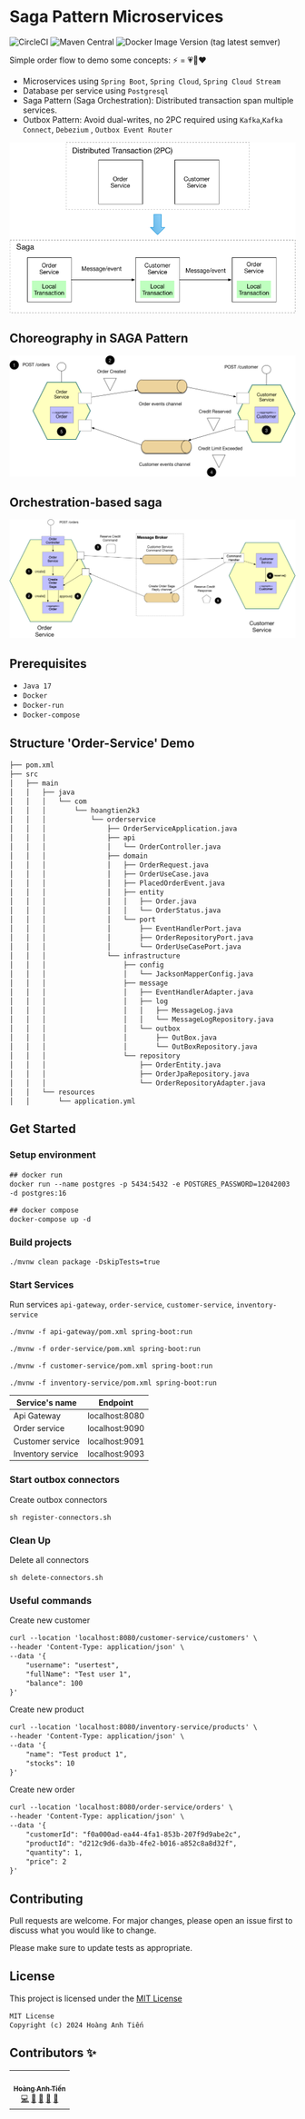 # Saga Pattern Microservices

![CircleCI](https://img.shields.io/circleci/build/github/uuhnaut69/saga-pattern-microservices/master?color=green&logo=circleci&style=for-the-badge)
![Maven Central](https://img.shields.io/maven-central/v/org.springframework.boot/spring-boot-starter-parent?color=green&label=spring-boot&logo=spring-boot&style=for-the-badge)
![Docker Image Version (tag latest semver)](https://img.shields.io/docker/v/confluentinc/cp-kafka/7.5.0?color=green&label=confluent&logo=apache-kafka&logoColor=green&style=for-the-badge)

Simple order flow to demo some concepts: ⚡ = 💗💎❤️

- Microservices using `Spring Boot`, `Spring Cloud`, `Spring Cloud Stream`
- Database per service using `Postgresql`
- Saga Pattern (Saga Orchestration): Distributed transaction span multiple services.
- Outbox Pattern: Avoid dual-writes, no 2PC required using `Kafka`,`Kafka Connect`, `Debezium`
  , `Outbox Event Router`

![1](1.png)

## Choreography in SAGA Pattern

![2](2.png)

## Orchestration-based saga

![3](3.png)

## Prerequisites

- `Java 17`
- `Docker`
- `Docker-run`
- `Docker-compose`

## Structure 'Order-Service' Demo

```text
├── pom.xml
├── src
│   ├── main
│   │   ├── java
│   │   │   └── com
│   │   │       └── hoangtien2k3
│   │   │           └── orderservice
│   │   │               ├── OrderServiceApplication.java
│   │   │               ├── api
│   │   │               │   └── OrderController.java
│   │   │               ├── domain
│   │   │               │   ├── OrderRequest.java
│   │   │               │   ├── OrderUseCase.java
│   │   │               │   ├── PlacedOrderEvent.java
│   │   │               │   ├── entity
│   │   │               │   │   ├── Order.java
│   │   │               │   │   └── OrderStatus.java
│   │   │               │   └── port
│   │   │               │       ├── EventHandlerPort.java
│   │   │               │       ├── OrderRepositoryPort.java
│   │   │               │       └── OrderUseCasePort.java
│   │   │               └── infrastructure
│   │   │                   ├── config
│   │   │                   │   └── JacksonMapperConfig.java
│   │   │                   ├── message
│   │   │                   │   ├── EventHandlerAdapter.java
│   │   │                   │   ├── log
│   │   │                   │   │   ├── MessageLog.java
│   │   │                   │   │   └── MessageLogRepository.java
│   │   │                   │   └── outbox
│   │   │                   │       ├── OutBox.java
│   │   │                   │       └── OutBoxRepository.java
│   │   │                   └── repository
│   │   │                       ├── OrderEntity.java
│   │   │                       ├── OrderJpaRepository.java
│   │   │                       └── OrderRepositoryAdapter.java
│   │   └── resources
│   │       └── application.yml
```

## Get Started

### Setup environment

```shell
## docker run
docker run --name postgres -p 5434:5432 -e POSTGRES_PASSWORD=12042003 -d postgres:16
```

```shell
## docker compose
docker-compose up -d
```

### Build projects

```shell
./mvnw clean package -DskipTests=true
```

### Start Services

Run services `api-gateway`, `order-service`, `customer-service`, `inventory-service`

```shell
./mvnw -f api-gateway/pom.xml spring-boot:run
```

```shell
./mvnw -f order-service/pom.xml spring-boot:run
```

```shell
./mvnw -f customer-service/pom.xml spring-boot:run
```

```shell
./mvnw -f inventory-service/pom.xml spring-boot:run
```

| Service's name    | Endpoint       |
|-------------------|----------------|
| Api Gateway       | localhost:8080 |
| Order service     | localhost:9090 |
| Customer service  | localhost:9091 |
| Inventory service | localhost:9093 |

### Start outbox connectors

Create outbox connectors

```shell
sh register-connectors.sh
```

### Clean Up

Delete all connectors

```shell
sh delete-connectors.sh
```

### Useful commands

Create new customer

```shell
curl --location 'localhost:8080/customer-service/customers' \
--header 'Content-Type: application/json' \
--data '{
    "username": "usertest",
    "fullName": "Test user 1",
    "balance": 100
}'
```

Create new product

```shell
curl --location 'localhost:8080/inventory-service/products' \
--header 'Content-Type: application/json' \
--data '{
    "name": "Test product 1",
    "stocks": 10
}'
```

Create new order

```shell
curl --location 'localhost:8080/order-service/orders' \
--header 'Content-Type: application/json' \
--data '{
    "customerId": "f0a000ad-ea44-4fa1-853b-207f9d9abe2c",
    "productId": "d212c9d6-da3b-4fe2-b016-a852c8a8d32f",
    "quantity": 1,
    "price": 2
}'
```

## Contributing

Pull requests are welcome. For major changes, please open an issue first
to discuss what you would like to change.

Please make sure to update tests as appropriate.

## License

This project is licensed under the [MIT License](./LICENSE)

```text
MIT License
Copyright (c) 2024 Hoàng Anh Tiến
```

## Contributors ✨

<!-- ALL-CONTRIBUTORS-LIST:START - Do not remove or modify this section -->
<!-- prettier-ignore-start -->
<!-- markdownlint-disable -->
<table>
  <tr>
    <td align="center"><a href="https://www.linkedin.com/in/hoangtien2k3/"><img src="https://avatars.githubusercontent.com/u/122768076?v=4?s=100" width="100px;" alt=""/><br /><sub><b>Hoàng Anh Tiến</b></sub></a><br /><a href="https://github.com/hoangtien2k3/news-app/commits?author=hoangtien2k3" title="Code">💻</a> <a href="#maintenance-hoangtien2k3" title="Maintenance">🚧</a> <a href="#ideas-hoangtien2k3" title="Ideas, Planning, & Feedback">🤔</a> <a href="#design-hoangtien2k3" title="Design">🎨</a> <a href="https://github.com/hoangtien2k3/news-app/issues?q=author%hoangtien2k3" title="Bug reports">🐛</a></td>
  </tr>
</table>

<!-- markdownlint-restore -->
<!-- prettier-ignore-end -->
<!-- ALL-CONTRIBUTORS-LIST:END -->
